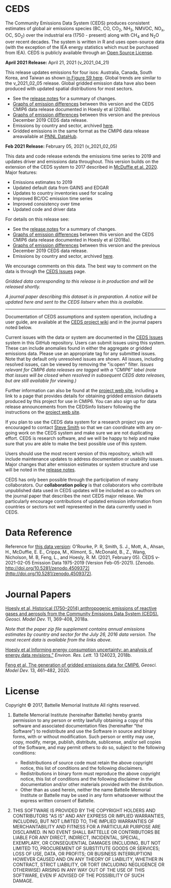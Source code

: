 # CEDS
The Community Emissions Data System (CEDS) produces consistent estimates of global air emissions species (BC, CO, CO<sub>2</sub>, NH<sub>3</sub>, NMVOC, NO<sub>x</sub>,  OC, SO<sub>2</sub>) over the industrial era (1750 - present) along with CH<sub>4</sub> and N<sub>2</sub>O over recent decades. The system is written in R and uses open-source data (with the exception of the IEA energy statistics which must be purchased from IEA). CEDS is publicly available through an [Open Source License](#license-section).

**April 2021 Release:** April 21, 2021 (v\_2021\_04\_21)

This release updates emissions for four isos: Australia, Canada, South Korea, and Taiwan as shown [in Figure S9 here](./documentation/Version_comparison_figures_v_2021_04_21_vs_v_2021_02_05.pdf). Global trends are similar to the v\_2021\_02\_05 release. Global gridded emission data have also been produced with updated spatial distributions for most sectors.

* See the [release notes](https://github.com/JGCRI/CEDS/wiki/Release-Notes) for a summary of changes.
* [Graphs of emission differences](./documentation/Version_comparison_figures_v_2021_04_21_vs_v_2016_07_16(CMIP6).pdf) between this version and the CEDS CMIP6 data release documented in Hoesly et al (2018a). 
* [Graphs of emission differences](./documentation/Version_comparison_figures_v_2021_04_21_vs_v_2019_12_23.pdf) between this version and the previous December 2019 CEDS data release. 
* Emissions by country and sector, archived [here](http://doi.org/10.5281/zenodo.4741285).
* Gridded emissions in the same format as the CMIP6 data release areavailable at [PNNL DataHub](https://data.pnnl.gov/dataset/CEDS-4-21-21).


**Feb 2021 Release:** February 05, 2021 (v\_2021\_02\_05)

This data and code release extends the emissions time series to 2019 and updates driver and emissions data throughout. This version builds on the extension of the CEDS system to 2017 described in [McDuffie et al. 2020](https://essd.copernicus.org/preprints/essd-2020-103/). Major features:

* Emissions estimates to 2019
* Updated default data from GAINS and EDGAR
* Updates to country inventories used for scaling
* Improved BC/OC emission time series
* Improved consistency over time
* Updated code and driver data

For details on this release see:

* See the [release notes](https://github.com/JGCRI/CEDS/wiki/Release-Notes) for a summary of changes.
* [Graphs of emission differences](./documentation/Version_comparison_figures_v_2021_02_05_vs_v_2016_07_16(CMIP6).pdf) between this version and the CEDS CMIP6 data release documented in Hoesly et al (2018a). 
* [Graphs of emission differences](./documentation/Version_comparison_figures_v_2021_02_05_vs_v_2019_12_23.pdf) between this version and the previous December 2019 CEDS data release. 
* Emissions by country and sector, archived [here](http://doi.org/10.5281/zenodo.4509372).

We encourage comments on this data. The best way to comment on the data is through the [CEDS Issues](https://github.com/JGCRI/CEDS/issues) page.

_Gridded data corresponding to this release is in production and will be released shortly._

_A journal paper describing this dataset is in preparation. A notice will be updated here and sent to the CEDS listserv when this is available._

***

Documentation of CEDS assumptions and system operation, including a user guide, are available at the [CEDS project wiki](https://github.com/JGCRI/CEDS/wiki) and in the journal papers noted below. 

Current issues with the data or system are documented in the [CEDS Issues](https://github.com/JGCRI/CEDS/issues) system in this GitHub repository. Users can submit issues using this system. These can include anomalies found in either the aggregate or gridded emissions data. Please use an appropriate tag for any submitted issues. Note that by default only unresolved issues are shown. All issues, including resolved issues, can be viewed by removing the "is:open" filter. *Issues relevant for CMIP6 data releases are tagged with a “CMIP6” label (note that issues will be closed when resolved in subsequent CEDS data releases, but are still available for viewing.)*

Further information can also be found at the [project web site](https://www.pnnl.gov/projects/ceds), including a link to a page that provides details for obtaining gridded emission datasets produced by this project for use in CMIP6. You can also sign up for data release announcements from the CEDSinfo listserv following the instructions on the [project web site](https://www.pnnl.gov/projects/ceds).

If you plan to use the CEDS data system for a research project you are encouraged to contact [Steve Smith](mailto:ssmith@pnnl.gov) so that we can coordinate with any on-going work on the CEDS system and make sure we are not duplicating effort. CEDS is research software, and we will be happy to help and make sure that you are able to make the best possible use of this system.

Users should use the most recent version of this repository, which will include maintenance updates to address documentation or usability issues. Major changes that alter emission estimates or system structure and use will be noted in the [release notes](https://github.com/JGCRI/CEDS/wiki/Release-Notes).

CEDS has only been possible through the participation of many collaborators. Our **collaboration policy** is that collaborators who contribute unpublished data used in CEDS updates will be included as co-authors on the journal paper that describes the next CEDS major release. We particularly encourage contributions of updated emission information from countries or sectors not well represented in the data currently used in CEDS.

# Data Reference

Reference for [this data version](https://github.com/JGCRI/CEDS/wiki/Release-Notes):
O'Rourke, P. R, Smith, S. J., Mott, A., Ahsan, H., McDuffie, E. E., Crippa, M., Klimont, S., McDonald, B., Z., Wang, Nicholson, M. B, Feng, L., and Hoesly, R. M. (2021, February 05). CEDS v-2021-02-05 Emission Data 1975-2019 (Version Feb-05-2021). [Zenodo. http://doi.org/10.5281/zenodo.4509372](http://doi.org/10.5281/zenodo.4509372).

# Journal Papers
[Hoesly et al, Historical (1750–2014) anthropogenic emissions of reactive gases and aerosols from the Community Emissions Data System (CEDS). ](https://www.geosci-model-dev.net/11/369/2018/gmd-11-369-2018.html) _Geosci. Model Dev._ 11, 369-408, 2018a.

_Note that the paper zip file supplement contains annual emissions estimates by country and sector for the July 26, 2016 data version. The most recent data is available from the links above._

[Hoesly et al Informing energy consumption uncertainty: an analysis of energy data revisions.”](https://iopscience.iop.org/article/10.1088/1748-9326/aaebc3/meta) _Environ. Res. Lett._ 13 124023, 2018b.

[Feng et al, The generation of gridded emissions data for CMIP6.](https://gmd.copernicus.org/articles/13/461/2020/) _Geosci. Model Dev._ 13, 461–482, 2020.

# <a name="license-section"></a>License
Copyright © 2017, Battelle Memorial Institute
All rights reserved.

1.	Battelle Memorial Institute (hereinafter Battelle) hereby grants permission to any person or entity lawfully obtaining a copy of this software and associated documentation files (hereinafter “the Software”) to redistribute and use the Software in source and binary forms, with or without modification.  Such person or entity may use, copy, modify, merge, publish, distribute, sublicense, and/or sell copies of the Software, and may permit others to do so, subject to the following conditions:

    * Redistributions of source code must retain the above copyright notice, this list of conditions and the following disclaimers. 
    * Redistributions in binary form must reproduce the above copyright notice, this list of conditions and the following disclaimer in the documentation and/or other materials provided with the distribution. 
    * Other than as used herein, neither the name Battelle Memorial Institute or Battelle may be used in any form whatsoever without the express written consent of Battelle.

2.	THIS SOFTWARE IS PROVIDED BY THE COPYRIGHT HOLDERS AND CONTRIBUTORS "AS IS" AND ANY EXPRESS OR IMPLIED WARRANTIES, INCLUDING, BUT NOT LIMITED TO, THE IMPLIED WARRANTIES OF MERCHANTABILITY AND FITNESS FOR A PARTICULAR PURPOSE ARE DISCLAIMED. IN NO EVENT SHALL BATTELLE OR CONTRIBUTORS BE LIABLE FOR ANY DIRECT, INDIRECT, INCIDENTAL, SPECIAL, EXEMPLARY, OR CONSEQUENTIAL DAMAGES (INCLUDING, BUT NOT LIMITED TO, PROCUREMENT OF SUBSTITUTE GOODS OR SERVICES; LOSS OF USE, DATA, OR PROFITS; OR BUSINESS INTERRUPTION) HOWEVER CAUSED AND ON ANY THEORY OF LIABILITY, WHETHER IN CONTRACT, STRICT LIABILITY, OR TORT (INCLUDING NEGLIGENCE OR OTHERWISE) ARISING IN ANY WAY OUT OF THE USE OF THIS SOFTWARE, EVEN IF ADVISED OF THE POSSIBILITY OF SUCH DAMAGE.
